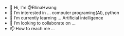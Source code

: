 - 👋 Hi, I’m @EllinaHwang
- 👀 I’m interested in ... computer programing(AI), python 
- 🌱 I’m currently learning ... Artificial intelligence
- 💞️ I’m looking to collaborate on ...
- 📫 How to reach me ...

<!---
EllinaHwang/EllinaHwang is a ✨ special ✨ repository because its `README.md` (this file) appears on your GitHub profile.
You can click the Preview link to take a look at your changes.
--->
